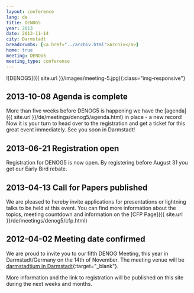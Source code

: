 ```yaml
---
layout: conference
lang: de
title: DENOG5
year: 2013
date: 2013-11-14
city: Darmstadt
breadcrumbs: [<a href="../archiv.html">Archiv</a>]
home: true
meeting: DENOG5
meeting_type: conference
---
```

![DENOG5]({{ site.url }}/images/meeting-5.jpg){:class="img-responsive"}

## 2013-10-08 Agenda is complete

More than five weeks before DENOG5 is happening we have the [agenda]({{ site.url }}/de/meetings/denog5/agenda.html) in place - a new record! Now it is your turn to head over to the registration and get a ticket for this great event immediately. See you soon in Darmstadt!

## 2013-06-21 Registration open

Registration for DENOG5 is now open. By registering before August 31 you get our Early Bird rebate.

## 2013-04-13 Call for Papers published

We are pleased to hereby invite applications for presentations or lightning talks to be held at this event. You can find more information about the topics, meeting countdown and information on the [CFP Page]({{ site.url }}/de/meetings/denog5/cfp.html)

## 2012-04-02 Meeting date confirmed

We are proud to invite you to our fifth DENOG Meeting, this year in Darmstadt/Germany on the 14th of November. The meeting venue will be [darmstadtium in Darmstadt](http://www.darmstadtium.de/index.cfm/sp_id/2/){:target="_blank"}. 

More information and the link to registration will be published on this site during the next weeks and months. 
